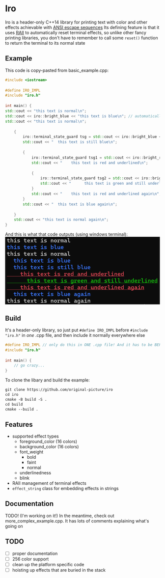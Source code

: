 # Iro
Iro is a header-only C++14 library for printing text with color and other effects achievable with [ANSI escape sequences](https://en.wikipedia.org/wiki/ANSI_escape_code)
Its defining feature is that it uses [RAII](https://en.wikipedia.org/wiki/Resource_acquisition_is_initialization) to automatically reset terminal effects, 
so unlike other fancy printing libraries, you don't have to remember to call some `reset()` function to return the terminal to its normal state

## Example
This code is copy-pasted from basic_example.cpp:
```cpp
#include <iostream>

#define IRO_IMPL
#include "iro.h"

int main() {
std::cout << "this text is normal\n";
std::cout << iro::bright_blue << "this text is blue\n"; // automatically resets here
std::cout << "this text is normal\n";

    {
        iro::terminal_state_guard tsg = std::cout << iro::bright_blue << "  this text is blue\n";
        std::cout << "  this text is still blue\n";

        {
            iro::terminal_state_guard tsg1 = std::cout << iro::bright_red << iro::underline;
            std::cout << "    this text is red and underlined\n";

            {
                iro::terminal_state_guard tsg2 = std::cout << iro::bright_green;
                std::cout << "      this text is green and still underlined\n";
            }
            std::cout << "    this text is red and underlined again\n";
        }
        std::cout << "  this text is blue again\n";

    }
    std::cout << "this text is normal again\n";
}
```
And this is what that code outputs (using windows terminal):  
![](basic_example_output.png)

## Build
It's a header-only library, so just put `#define IRO_IMPL` before `#include "iro.h"` in *one* .cpp file, and then include it normally everywhere else
```cpp
#define IRO_IMPL // only do this in ONE .cpp file! And it has to be BEFORE #include "iro.h"
#include "iro.h"

int main() {
    // go crazy...
}
```

To clone the libary and build the example:
```shell
git clone https://github.com/original-picture/iro
cd iro
cmake -B build -S .
cd build
cmake --build .
```

## Features
* supported effect types
  * foreground_color (16 colors)
  * background_color (16 colors)
  * font_weight 
    * bold
    * faint
    * normal
  * underlinedness
  * blink
* RAII management of terminal effects
* `effect_string` class for embedding effects in strings

## Documentation
TODO! (I'm working on it!)
In the meantime, check out more_complex_example.cpp. It has lots of comments explaining what's going on

## TODO
- [ ] proper documentation
- [ ] 256 color support
- [ ] clean up the platform specific code
- [ ] hoisting up effects that are buried in the stack